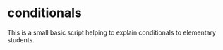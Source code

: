 # conditionals
This is a small basic script helping to explain conditionals to elementary students.
